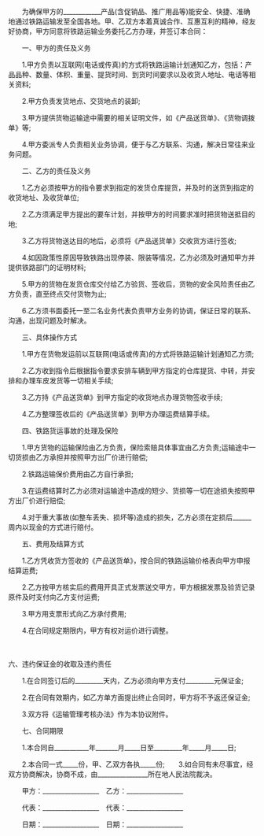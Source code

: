 
 


　　为确保甲方的____________产品(含促销品、推广用品等)能安全、快捷、准确地通过铁路运输发至全国各地。甲、乙双方本着真诚合作、互惠互利的精神，经友好协商，甲方同意将铁路运输业务委托乙方办理，并签订本合同：


　　一、甲方的责任及义务


　　1.甲方负责以互联网(电话或传真)的方式将铁路运输计划通知乙方，包括：产品品种、数量、体积、重量、提货时间、到货时间要求以及收货人地址、电话等相关资料;


　　2.甲方负责发货地点、交货地点的装卸;


　　3.甲方提供货物运输途中需要的相关证明文件，如《产品送货单》、《货物调拨单》等;


　　4.甲方委派专人负责相关业务协调，便于与乙方联系、沟通，解决日常往来业务问题。


　　二、乙方的责任及义务


　　1.乙方必须按甲方的指令要求到指定的发货仓库提货，并及时的送货到指定的收货地址、及收货单位;


　　2.乙方须满足甲方提出的要车计划，并按甲方的时间要求准时把货物送抵目的地;


　　3.乙方将货物送达目的地后，必须将《产品送货单》交收货方进行签收;


　　4.如因政策性原因导致铁路出现停装、限装等情况，乙方必须及时通知甲方并提供铁路部门的证明材料;


　　5.甲方的货物在发货仓库交付给乙方验货、签收后，货物的安全风险责任由乙方负责，直至终点交付货物为止;


　　6.乙方须书面委托一至二名业务代表负责甲方业务的协调，保证日常的联系、沟通，出现问题及时解决。


　　三、具体操作方式


　　1.甲方在货物发运前以互联网(电话或传真)的方式将铁路运输计划通知乙方须;


　　2.乙方收到指令后根据指令要求安排车辆到甲方指定的仓库提货、中转，并安排和办理车皮发货等一切相关手续;


　　3.乙方持《产品送货单》到甲方指定的收货地点办理货物签收手续;


　　4.乙方整理签收后的《产品送货单》到甲方办理运费结算手续。


　　四、铁路货运事故的处理及保险


　　1.甲方货物的运输保险由乙方负责，保险索赔具体事宜由乙方负责;运输途中一切货损由乙方承担并按照甲方出厂价进行赔偿;


　　2.铁路运输保价费用由乙方自行承担;


　　3.在运费结算时乙方必须对运输途中造成的短少、货损等一切在途损失按照甲方出厂价进行赔偿;


　　4.对于重大事故(如整车丢失、损坏等)造成的损失，乙方必须在定损后______周内以现金的方式进行赔付。


　　五、费用及结算方式


　　1.乙方凭收货方签收的《产品送货单》，按合同的铁路运输价格表向甲方申报结算运费;


　　2.乙方按甲方核实后的费用开具正式发票送交甲方，甲方根据发票及验货记录原件及时支付向乙方支付运费;


　　3.甲方用支票形式向乙方承付费用;


　　4.在合同规定期限内，甲方有权对运价进行调整。


　　

六、违约保证金的收取及违约责任





　　1.在合同签订后的_________天内，乙方必须向甲方支付_________元保证金;




　　2.在合同有效期内，如乙方单方面提出终止合同时，甲方将不予返还保证金;




　　3.双方将《运输管理考核办法》作为本协议附件。



　　七、合同期限


　　1.本合同自___________年_______月_____日至_________年_____月_____日;


　　2.本合同一式_____份，甲、乙双方各执_____份;　　3.如合同有未尽事宜，经双方协商解决，协商不成，由________________所在地人民法院裁决。


　　甲方：__________________　乙方：__________________


　　代表：__________________　代表：__________________


　　日期：__________________　日期：__________________




 


 

 
 
 
 
 
  


  
 

  


  


  
 
 
 
 

